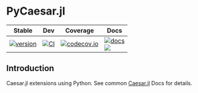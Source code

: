# PyCaesar.jl

| Stable | Dev | Coverage | Docs |
|--------|-----|----------|------|
| [![version][pycjl-ver-img]][pycjl-releases] | [![CI][pycjl-ci-dev-img]][pycjl-ci-dev-url] | [![codecov.io][pycjl-cov-img]][pycjl-cov-url] | [![docs][cjl-docs-img]][cjl-docs-url] <br> [![][caesar-slack-badge]][caesar-slack] |

## Introduction

Caesar.jl extensions using Python.  See common [Caesar.jl][cjl-docs-url] Docs for details.


[pycjl-url]: http://www.github.com/JuliaRobotics/PyCaesar.jl
[pycjl-cov-img]: https://codecov.io/github/JuliaRobotics/PyCaesar.jl/coverage.svg?branch=develop
[pycjl-cov-url]: https://codecov.io/github/JuliaRobotics/PyCaesar.jl?branch=develop
[pycjl-ci-dev-img]: https://github.com/JuliaRobotics/PyCaesar.jl/actions/workflows/CI.yml/badge.svg
[pycjl-ci-dev-url]: https://github.com/JuliaRobotics/PyCaesar.jl/actions/workflows/CI.yml
[pycjl-ver-img]: https://juliahub.com/docs/PyCaesar/version.svg
[pycjl-milestones]: https://github.com/JuliaRobotics/PyCaesar.jl/milestones
[pycjl-releases]: https://github.com/JuliaRobotics/PyCaesar.jl/releases

[cjl-url]: https://github.com/JuliaRobotics/Caesar.jl
[cjl-docs-img]: https://img.shields.io/badge/docs-latest-blue.svg
[cjl-docs-url]: http://juliarobotics.github.io/Caesar.jl/latest/
[caesar-slack-badge]: https://img.shields.io/badge/Caesarjl-Slack-green.svg?style=popout
[caesar-slack]: https://join.slack.com/t/caesarjl/shared_invite/zt-ucs06bwg-y2tEbddwX1vR18MASnOLsw